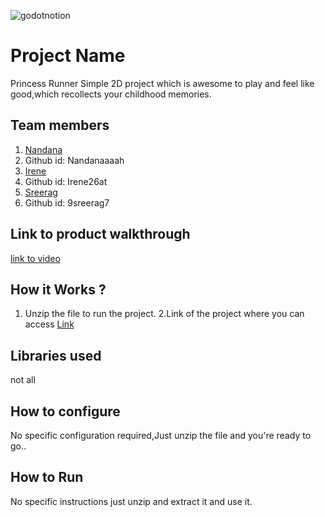

![godotnotion](https://github.com/user-attachments/assets/45bfa5c9-7e8a-4e64-bde3-a2db95e0762e)



# Project Name
Princess Runner
Simple 
2D project which is awesome to play and feel like good,which recollects your childhood memories.
## Team members
1. [Nandana ](https://github.com/TH-Activities/saturday-hack-night-template)
2. Github id: Nandanaaaah
3. [Irene](https://github.com/TH-Activities/saturday-hack-night-template)
4. Github id: Irene26at
5. [Sreerag](https://github.com/TH-Activities/saturday-hack-night-template)
6. Github id: 9sreerag7 
## Link to product walkthrough
[link to video](https://www.kapwing.com/videos/66c1859696f72faac8f271ef)
## How it Works ?
1. Unzip the file to run the project.
2.Link of the project where you can access
   [Link](https://drive.google.com/file/d/1EHjJvItRKxMOz_5g18VMMHwxmATM0DbR/view?usp=drivesdk)
## Libraries used
not all
## How to configure
No specific configuration required,Just unzip the file and you're ready to go..
## How to Run
No specific instructions just unzip and extract it and use it.
